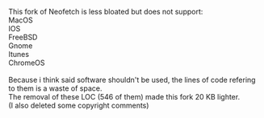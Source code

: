 This fork of Neofetch is less bloated but does not support:<br>
MacOS<br>
IOS<br>
FreeBSD<br>
Gnome<br>
Itunes<br>
ChromeOS<br>
<br>
Because i think said software shouldn't be used, the lines of code refering to them is a waste of space.<br>
The removal of these LOC (546 of them) made this fork 20 KB lighter.<br>
(I also deleted some copyright comments)

